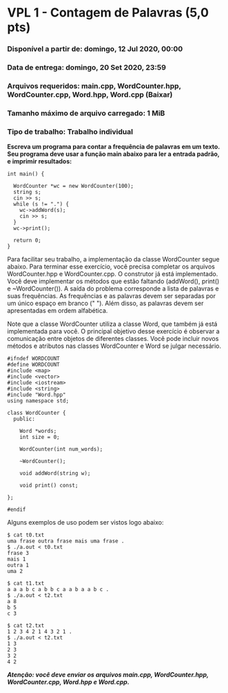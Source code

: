 # VPL 1 - Contagem de Palavras (5,0 pts)

### Disponível a partir de: domingo, 12 Jul 2020, 00:00

### Data de entrega: domingo, 20 Set 2020, 23:59

### Arquivos requeridos: main.cpp, WordCounter.hpp, WordCounter.cpp, Word.hpp, Word.cpp (Baixar)

### Tamanho máximo de arquivo carregado: 1 MiB

### Tipo de trabalho: Trabalho individual

**Escreva um programa para contar a frequência de palavras em um texto. Seu programa deve usar a função main abaixo para ler a entrada padrão, e imprimir resultados:**

```
int main() {

  WordCounter *wc = new WordCounter(100);
  string s;
  cin >> s;
  while (s != ".") {
    wc->addWord(s);
    cin >> s;
  }
  wc->print();

  return 0;
}
```

Para facilitar seu trabalho, a implementação da classe WordCounter segue abaixo. Para terminar esse exercício, você precisa completar os arquivos WordCounter.hpp e WordCounter.cpp. O construtor já está implementado.  Você deve implementar os métodos que estão faltando (addWord(), print() e ~WordCounter()). A saída do problema corresponde a lista de palavras e suas frequências. As frequências e as palavras devem ser separadas por um único espaço em branco (" "). Além disso, as palavras devem ser apresentadas em ordem alfabética.

Note que a classe WordCounter utiliza a classe Word, que também já está implementada para você. O principal objetivo desse exercício é observar a comunicação entre objetos de diferentes classes. Você pode incluir novos métodos e atributos nas classes WordCounter e Word se julgar necessário.

```
#ifndef WORDCOUNT
#define WORDCOUNT
#include <map>
#include <vector>
#include <iostream>
#include <string>
#include "Word.hpp"
using namespace std;

class WordCounter {
  public:

	Word *words;
	int size = 0;

	WordCounter(int num_words);

	~WordCounter();

	void addWord(string w);

	void print() const;

};

#endif
```

Alguns exemplos de uso podem ser vistos logo abaixo:

```
$ cat t0.txt
uma frase outra frase mais uma frase .
$ ./a.out < t0.txt 
frase 3
mais 1
outra 1
uma 2

$ cat t1.txt
a a a b c a b b c a a b a a b c .
$ ./a.out < t2.txt 
a 8
b 5
c 3

$ cat t2.txt
1 2 3 4 2 1 4 3 2 1 .
$ ./a.out < t2.txt 
1 3
2 3
3 2
4 2
```

***Atenção: você deve enviar os arquivos main.cpp, WordCounter.hpp, WordCounter.cpp, Word.hpp e Word.cpp.***